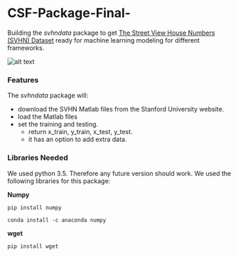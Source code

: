 # CSF-Package-Final-
Building the *svhndata* package to get [The Street View House Numbers (SVHN) Dataset](http://ufldl.stanford.edu/housenumbers/) ready for machine learning modeling for different frameworks.

![alt text][svhn-image]

[svhn-image]:http://ufldl.stanford.edu/housenumbers/32x32eg.png "image from Stanford webpage"

### Features
The *svhndata* package will:

- download the SVHN Matlab files from the Stanford University website.
- load the Matlab files
- set the training and testing.
  - return x_train, y_train, x_test, y_test.
  - it has an option to add extra data.


### Libraries Needed
We used python 3.5. Therefore any future version should work.
We used the following libraries for this package:

__Numpy__
```
pip install numpy
```
```
conda install -c anaconda numpy
```
__wget__
```
pip install wget
```



